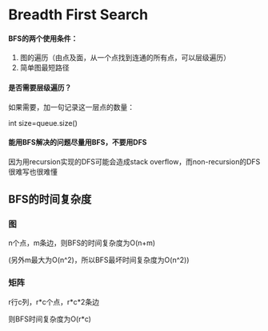 # Breadth First Search

#### BFS的两个使用条件：

1. 图的遍历（由点及面，从一个点找到连通的所有点，可以层级遍历）
2. 简单图最短路径

#### 是否需要层级遍历？

如果需要，加一句记录这一层点的数量：

int size=queue.size\(\)

#### 能用BFS解决的问题尽量用BFS，不要用DFS

因为用recursion实现的DFS可能会造成stack overflow，而non-recursion的DFS很难写也很难懂



## BFS的时间复杂度

### 图

n个点，m条边，则BFS的时间复杂度为O\(n+m\)

\(另外m最大为O\(n^2\)，所以BFS最坏时间复杂度为O\(n^2\)\)

### 矩阵

r行c列，r\*c个点，r\*c\*2条边

则BFS时间复杂度为O\(r\*c\)

